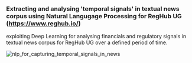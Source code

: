### Extracting and analysing 'temporal signals' in textual news corpus using Natural Langugage Processing for RegHub UG (https://www.reghub.io/)

exploiting Deep Learning for analysing financials and regulatory signals in textual news corpus for RegHub UG over a defined period of time.

![nlp_for_capturing_temporal_signals_in_news](https://github.com/neelblabla/nlp_for_analysing_news_signals/assets/114079228/a7dc8909-40a3-4036-a309-0a1c8bcd1003)

